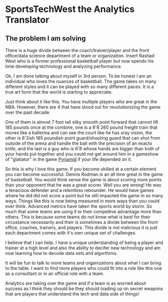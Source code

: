 # SportsTechWest the Analytics Translator

## The problem I am solving 

There is a huge divide between the coach/trainer/player and the front office/data science department of a team or organization.  Insert Rashad West who is a 
former professional basketball player but now spends his time developing technology and analyzing performance.  

Ok, I am done talking about myself in 3rd person.  To be honest I am an individual who loves the nuances of basketball.  The game takes on many different styles 
and it can be played with so many different paces.  It is a true art form that the world is starting to appreciate.  

Just think about it like this.  You have multiple players who are great in the NBA.  However, there are 4 that have stood out for revolutionizing the game over the past decade. 

One of them is almost 7 foot tall silky smooth point forward that cannot lift 185 pounds once at the combine, one is a 6'8 260 pound freight train that moves like a ballerina and can see the court like he has xray vision, the other is 6'2ish 185 poundish point guard/shooting guard
that can shot from outside of the arena and handle the ball with the precision of an exacto knife, and the last is a guy who is 6'8 whose hands are bigger than both of your hands put together and you could not get around him in a gameshow of "glatiator" in the game [Pyriamid](https://youtu.be/x5_ivBV7FMo) if your
life depended on it. 

So this is why I love this game.  If you become skilled at a certain element you can become successful.  Dennis Rodman is an all time great in the game of basketball.  You would think sense the game is about scoring more points than your opponent that he was a great scorer.  Well you are wrong!  He was a tenacious defender and a relentless rebounder.  He would have games where he did
did not score a point but he still impacted the game in so many ways.  Things like this is now being measured in more ways than you could ever think.  Advanced metrics have taken the sports world by storm.  So much that some teams are using it to their compeitive advantage more than others.  This is 
because some teams do not know what is best for their circustance necessarily and their is sometimes a divide between the front office, coaches, trainers, and players.  This divide is not malicious it is just each department comes with it's own unique set of challenges. 

I believe that I can help.  I have a unique understanding of being a player and trainer at a high level and also the ability to decifer new technology and am now learning how to decode data sets and algorthims.  

It will be fun to talk to more teams and organizations about what I can bring to the table.  I want to find more players who could fit into a role like this one as a consultant or in an official role with a team. 

Analytics are taking over the game and if a team is as worried about success as I think they should be they should loading up on secret weapons that are players that understand the tech and data side of things!
